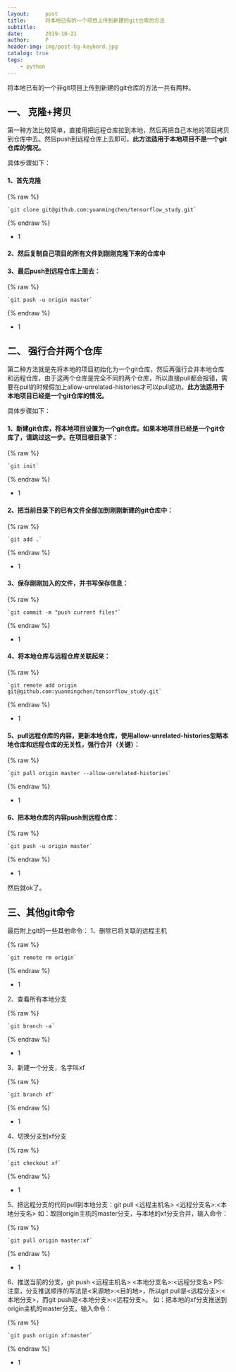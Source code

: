 ```yaml
---
layout:     post
title:      将本地已有的一个项目上传到新建的git仓库的方法
subtitle:   
date:       2019-10-21
author:     P
header-img: img/post-bg-keybord.jpg
catalog: true
tags:
    - python
---
```

将本地已有的一个非git项目上传到新建的git仓库的方法一共有两种。

## <a name="t0"></a><a id="__1"></a>一、 克隆+拷贝

第一种方法比较简单，直接用把远程仓库拉到本地，然后再把自己本地的项目拷贝到仓库中去。然后push到远程仓库上去即可。**此方法适用于本地项目不是一个git仓库的情况。**

具体步骤如下：

#### <a id="1_5"></a>1、首先克隆

{% raw %}
```
`git clone git@github.com:yuanmingchen/tensorflow_study.git`
```
{% endraw %}

- 1

#### <a id="2_10"></a>2、然后复制自己项目的所有文件到刚刚克隆下来的仓库中

#### <a id="3push_11"></a>3、最后push到远程仓库上面去：

{% raw %}
```
`git push -u origin master`
```
{% endraw %}

- 1

## <a name="t1"></a><a id="__16"></a>二、 强行合并两个仓库

第二种方法就是先将本地的项目初始化为一个git仓库，然后再强行合并本地仓库和远程仓库，由于这两个仓库是完全不同的两个仓库，所以直接pull都会报错，需要在pull的时候假加上allow-unrelated-histories才可以pull成功。**此方法适用于本地项目已经是一个git仓库的情况。**

具体步骤如下：

#### <a id="1gitgitgit_20"></a>1、新建git仓库，将本地项目设置为一个git仓库。如果本地项目已经是一个git仓库了，请跳过这一步。在项目根目录下：

{% raw %}
```
`git init`
```
{% endraw %}

- 1

#### <a id="2git_24"></a>2、把当前目录下的已有文件全部加到刚刚新建的git仓库中：

{% raw %}
```
`git add .`
```
{% endraw %}

- 1

#### <a id="3_28"></a>3、保存刚刚加入的文件，并书写保存信息：

{% raw %}
```
`git commit -m "push current files"`
```
{% endraw %}

- 1

#### <a id="4_32"></a>4、将本地仓库与远程仓库关联起来：

{% raw %}
```
`git remote add origin git@github.com:yuanmingchen/tensorflow_study.git`
```
{% endraw %}

- 1

#### <a id="5pullallowunrelatedhistories_36"></a>5、pull远程仓库的内容，更新本地仓库，使用allow-unrelated-histories忽略本地仓库和远程仓库的无关性，强行合并（关键）：

{% raw %}
```
`git pull origin master --allow-unrelated-histories`
```
{% endraw %}

- 1

#### <a id="6push_40"></a>6、把本地仓库的内容push到远程仓库：

{% raw %}
```
`git push -u origin master`
```
{% endraw %}

- 1

然后就ok了。

## <a name="t2"></a><a id="git_49"></a>三、其他git命令

最后附上git的一些其他命令：
1、删除已将关联的远程主机

{% raw %}
```
`git remote rm origin`
```
{% endraw %}

- 1

2、查看所有本地分支

{% raw %}
```
`git branch -a`
```
{% endraw %}

- 1

3、新建一个分支，名字叫xf

{% raw %}
```
`git branch xf`
```
{% endraw %}

- 1

4、切换分支到xf分支

{% raw %}
```
`git checkout xf`
```
{% endraw %}

- 1

5、把远程分支的代码pull到本地分支：git pull <远程主机名> <远程分支名>:<本地分支名>
如：取回origin主机的master分支，与本地的xf分支合并，输入命令：

{% raw %}
```
`git pull origin master:xf`
```
{% endraw %}

- 1

6、推送当前的分支，git push <远程主机名> <本地分支名>:<远程分支名>
PS:注意，分支推送顺序的写法是<来源地>:<目的地>，所以git pull是<远程分支>:<本地分支>，而git push是<本地分支>:<远程分支>。
如：把本地的xf分支推送到origin主机的master分支，输入命令：

{% raw %}
```
`git push origin xf:master`
```
{% endraw %}

- 1
